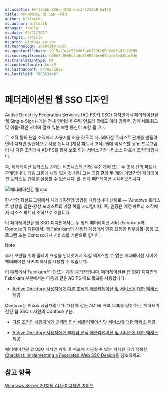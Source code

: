 ```yaml
---
ms.assetid: 09f335bb-896a-45dd-adc2-f215b8fba828
title: 페더레이션된 웹 SSO 디자인
author: billmath
ms.author: billmath
manager: femila
ms.date: 05/31/2017
ms.topic: article
ms.prod: windows-server
ms.technology: identity-adfs
ms.openlocfilehash: 9915a2942c9336d5aeb7776169d2e51491c22909
ms.sourcegitcommit: b00d7c8968c4adc8f699dbee694afe6ed36bc9de
ms.translationtype: MT
ms.contentlocale: ko-KR
ms.lasthandoff: 04/08/2020
ms.locfileid: "80853146"
---
```

# <a name="federated-web-sso-design"></a>페더레이션된 웹 SSO 디자인

Active Directory Federation Services \(AD FS\)의 SSO\) 디자인에서 페더레이션된 웹 Single\-Sign \(\-에는 전체 인터넷 라우팅 인프라 외에도 여러 방화벽, 경계 네트워크 및 이름\-확인 서버에 걸쳐 있는 보안 통신이 포함 됩니다.  
  
두 조직 동의 단일 조직에서 사용자를 허용 하도록 페더레이션 트러스트 관계를 만들려면이 디자인 일반적으로 사용 됩니다 \(계정 파트너 조직\) 웹에 액세스할\-응용 프로그램이 나 다른 조직에서 AD FS를 통해 보호 되는 서비스 기반 \(리소스 파트너 조직의\)합니다.  
  
즉, 페더레이션 트러스트 관계는 비즈니스의 전형\-수준 계약 또는 두 조직 간의 파트너 관계입니다. 다음 그림에 나와 있는 것 처럼 그는 최종 결과 두 개의 기업 간의 페더레이션 트러스트 관계를 설정할 수 있습니다\-를\-전체 페더레이션 시나리오입니다.  
  
![페더레이션된 웹 sso](media/adfs2_FederatedWebSSODesign.gif)  
  
한\-방향 화살표 그림에서 페더레이션의 방향을 나타냅니다 신뢰로 — Windows 트러스트 방향을 같은-항상 포리스트의 계정 쪽을 가리킵니다. 즉, 인증은 계정 파트너 조직에서 리소스 파트너 조직으로 흐릅니다.  
  
이 페더레이션된 웹 SSO 디자인에서는 두 명의 페더레이션 서버 \(Fabrikam과 Contoso의 다른에서\) 웹 Fabrikam의 사용자 계정에서 인증 요청을 라우팅할\-응용 프로그램 또는 Contoso에서 서비스를 기반으로 합니다.  
  
> [!NOTE]  
> 추가 보안을 위해 릴레이 요청을 인터넷에서 직접 액세스할 수 없는 페더레이션 서버에 페더레이션 서버 프록시를 사용할 수 있습니다.  
  
이 예제에서 Fabrikam은 ID 또는 계정 공급자입니다. 페더레이션된 웹 SSO 디자인의 Fabrikam 부분에서는 다음과 같은 AD FS 배포 목표를 사용합니다.  
  
-   [Active Directory 사용자에게 다른 조직의 애플리케이션 및 서비스에 대한 액세스 제공](Provide-Your-Active-Directory-Users-Access-to-the-Applications-and-Services-of-Other-Organizations.md)  
  
Contoso는 리소스 공급자입니다. 다음과 같은 AD FS 배포 목표를 달성 하는 페더레이션된 웹 SSO 디자인의 Contoso 부분:  
  
-   [다른 조직의 사용자에게 클레임 인식 애플리케이션 및 서비스에 대한 액세스 제공](Provide-Users-in-Another-Organization-Access-to-Your-Claims-Aware-Applications-and-Services.md)  
  
-   [Active Directory 사용자에게 클레임 인식 애플리케이션 및 서비스에 대한 액세스 제공](Provide-Your-Active-Directory-Users-Access-to-Your-Claims-Aware-Applications-and-Services.md)  
  
페더레이션된 웹 SSO 디자인 계획 및 배포에 사용할 수 있는 자세한 작업 목록은 [Checklist: Implementing a Federated Web SSO Design](../../ad-fs/deployment/Checklist--Implementing-a-Federated-Web-SSO-Design.md)을 참조하세요.  
  
## <a name="see-also"></a>참고 항목
[Windows Server 2012의 AD FS 디자인 가이드](AD-FS-Design-Guide-in-Windows-Server-2012.md)
